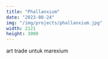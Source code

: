 ```yaml
---
title: "Phallanxium"
date: "2023-08-24"
img: "/img/projects/phallanxium.jpg"
width: 2121
height: 3000
---
```


art trade untuk marexium
